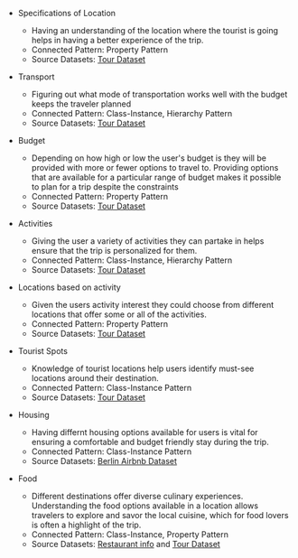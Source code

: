 * Specifications of Location
  * Having an understanding of the location where the tourist is going helps in having a better experience of the trip.
  * Connected Pattern: Property Pattern
  * Source Datasets: [Tour Dataset](http://tour-pedia.org/about/datasets.html)
    
* Transport
  * Figuring out what mode of transportation works well with the budget keeps the traveler planned
  * Connected Pattern: Class-Instance, Hierarchy Pattern
  * Source Datasets: [Tour Dataset](http://tour-pedia.org/about/datasets.html)

* Budget
  * Depending on how high or low the user's budget is they will be provided with more or fewer options to travel to. Providing options that are available for a particular range of budget makes it possible to plan for a trip despite the constraints
  * Connected Pattern: Property Pattern
  * Source Datasets: [Tour Dataset](http://tour-pedia.org/about/datasets.html)

* Activities
  * Giving the user a variety of activities they can partake in helps ensure that the trip is personalized for them. 
  * Connected Pattern: Class-Instance, Hierarchy Pattern
  * Source Datasets: [Tour Dataset](http://tour-pedia.org/about/datasets.html)

* Locations based on activity
  * Given the users activity interest they could choose from different locations that offer some or all of the activities.
  * Connected Pattern: Property Pattern
  * Source Datasets: [Tour Dataset](http://tour-pedia.org/about/datasets.html)

* Tourist Spots
  * Knowledge of tourist locations help users identify must-see locations around their destination. 
  * Connected Pattern: Class-Instance Pattern
  * Source Datasets: [Tour Dataset](http://tour-pedia.org/about/datasets.html)

* Housing
  * Having differnt housing options available for users is vital for ensuring a comfortable and budget friendly stay during the trip.
  * Connected Pattern: Class-Instance Pattern
  * Source Datasets: [Berlin Airbnb Dataset](https://data.world/datasets/berlin)

* Food
  * Different destinations offer diverse culinary experiences. Understanding the food options available in a location allows travelers to explore and savor the local cuisine, which for food lovers is often a highlight of the trip.
  * Connected Pattern: Class-Instance, Property Pattern
  * Source Datasets: [Restaurant info](https://www.kaggle.com/datasets/damienbeneschi/krakow-ta-restaurans-data-raw/) and [Tour Dataset](http://tour-pedia.org/about/datasets.html) 

